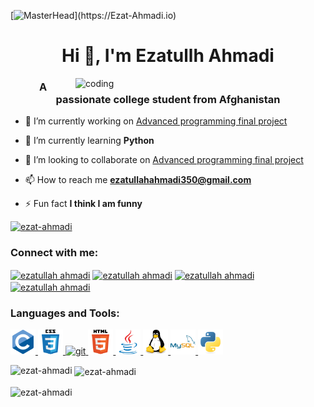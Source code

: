 [![MasterHead](https://encrypted-tbn0.gstatic.com/images?q=tbn:ANd9GcSvferep9ZLWYVo_8gZwUKbwpnz6jDF6pmuoQ&s](https://www.gifcen.com/wp-content/uploads/2023/09/hacker-gif-8.gif))](https://Ezat-Ahmadi.io)
<h1 align="center">Hi 👋, I'm Ezatullh Ahmadi</h1>
<img align = "right" alt = "coding" width = "400" src = "https://www.lambdatest.com/resources/images/news24.gif">
<h3 align="center">A passionate college student from Afghanistan</h3>



- 🔭 I’m currently working on [Advanced programming final project](sfjsjf)

- 🌱 I’m currently learning **Python**

- 👯 I’m looking to collaborate on [Advanced programming final project](sfjsjf)

- 📫 How to reach me **ezatullahahmadi350@gmail.com**

- ⚡ Fun fact **I think I am funny**

<p align="left"> <a href="https://github.com/ryo-ma/github-profile-trophy"><img src="https://github-profile-trophy.vercel.app/?username=ezat-ahmadi" alt="ezat-ahmadi" /></a> </p>
<h3 align="left">Connect with me:</h3>
<p align="left">
<a href="https://linkedin.com/in/ezatullah ahmadi" target="blank"><img align="center" src="https://raw.githubusercontent.com/rahuldkjain/github-profile-readme-generator/master/src/images/icons/Social/linked-in-alt.svg" alt="ezatullah ahmadi" height="30" width="40" /></a>
<a href="https://fb.com/ezatullah ahmadi" target="blank"><img align="center" src="https://raw.githubusercontent.com/rahuldkjain/github-profile-readme-generator/master/src/images/icons/Social/facebook.svg" alt="ezatullah ahmadi" height="30" width="40" /></a>
<a href="https://www.leetcode.com/ezatullah ahmadi" target="blank"><img align="center" src="https://raw.githubusercontent.com/rahuldkjain/github-profile-readme-generator/master/src/images/icons/Social/leet-code.svg" alt="ezatullah ahmadi" height="30" width="40" /></a>
<a href="https://auth.geeksforgeeks.org/user/ezatullah ahmadi" target="blank"><img align="center" src="https://raw.githubusercontent.com/rahuldkjain/github-profile-readme-generator/master/src/images/icons/Social/geeks-for-geeks.svg" alt="ezatullah ahmadi" height="30" width="40" /></a>
</p>

<h3 align="left">Languages and Tools:</h3>
<p align="left"> <a href="https://www.cprogramming.com/" target="_blank" rel="noreferrer"> <img src="https://raw.githubusercontent.com/devicons/devicon/master/icons/c/c-original.svg" alt="c" width="40" height="40"/> </a> <a href="https://www.w3schools.com/css/" target="_blank" rel="noreferrer"> <img src="https://raw.githubusercontent.com/devicons/devicon/master/icons/css3/css3-original-wordmark.svg" alt="css3" width="40" height="40"/> </a> <a href="https://git-scm.com/" target="_blank" rel="noreferrer"> <img src="https://www.vectorlogo.zone/logos/git-scm/git-scm-icon.svg" alt="git" width="40" height="40"/> </a> <a href="https://www.w3.org/html/" target="_blank" rel="noreferrer"> <img src="https://raw.githubusercontent.com/devicons/devicon/master/icons/html5/html5-original-wordmark.svg" alt="html5" width="40" height="40"/> </a> <a href="https://www.java.com" target="_blank" rel="noreferrer"> <img src="https://raw.githubusercontent.com/devicons/devicon/master/icons/java/java-original.svg" alt="java" width="40" height="40"/> </a> <a href="https://www.linux.org/" target="_blank" rel="noreferrer"> <img src="https://raw.githubusercontent.com/devicons/devicon/master/icons/linux/linux-original.svg" alt="linux" width="40" height="40"/> </a> <a href="https://www.mysql.com/" target="_blank" rel="noreferrer"> <img src="https://raw.githubusercontent.com/devicons/devicon/master/icons/mysql/mysql-original-wordmark.svg" alt="mysql" width="40" height="40"/> </a> <a href="https://www.python.org" target="_blank" rel="noreferrer"> <img src="https://raw.githubusercontent.com/devicons/devicon/master/icons/python/python-original.svg" alt="python" width="40" height="40"/> </a> </p>

<p><img align="left" src="https://github-readme-stats.vercel.app/api/top-langs?username=ezat-ahmadi&show_icons=true&locale=en&layout=compact" alt="ezat-ahmadi" /></p>

<p>&nbsp;<img align="center" src="https://github-readme-stats.vercel.app/api?username=ezat-ahmadi&show_icons=true&locale=en" alt="ezat-ahmadi" /></p>

<p><img align="center" src="https://github-readme-streak-stats.herokuapp.com/?user=ezat-ahmadi&" alt="ezat-ahmadi" /></p>

